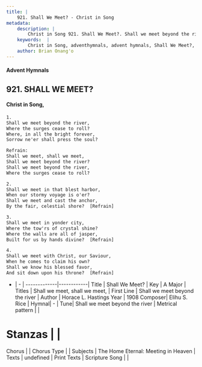 ```yaml
---
title: |
    921. Shall We Meet? - Christ in Song
metadata:
    description: |
        Christ in Song 921. Shall We Meet?. Shall we meet beyond the river, Where the surges cease to roll? Where, in all the bright forever, Sorrow ne'er shall press the soul? 
    keywords:  |
        Christ in Song, adventhymnals, advent hymnals, Shall We Meet?, Shall we meet beyond the river. Shall we meet, shall we meet,
    author: Brian Onang'o
---
```


#### Advent Hymnals
## 921. SHALL WE MEET?
####  Christ in Song,

```txt
1.
Shall we meet beyond the river,
Where the surges cease to roll?
Where, in all the bright forever,
Sorrow ne'er shall press the soul?

Refrain:
Shall we meet, shall we meet,
Shall we meet beyond the river?
Shall we meet beyond the river,
Where the surges cease to roll?

2.
Shall we meet in that blest harbor,
When our stormy voyage is o'er?
Shall we meet and cast the anchor,
By the fair, celestial shore?  [Refrain]

3.
Shall we meet in yonder city,
Where the tow'rs of crystal shine?
Where the walls are all of jasper,
Built for us by hands divine?  [Refrain]

4.
Shall we meet with Christ, our Saviour,
When he comes to claim his own?
Shall we know his blessed favor,
And sit down upon his throne?  [Refrain]


```

- |   -  |
-------------|------------|
Title | Shall We Meet? |
Key | A Major |
Titles | Shall we meet, shall we meet, |
First Line | Shall we meet beyond the river |
Author | Horace L. Hastings
Year | 1908
Composer| Elihu S. Rice |
Hymnal|  - |
Tune| Shall we meet beyond the river |
Metrical pattern | |
# Stanzas |  |
Chorus |  |
Chorus Type |  |
Subjects | The Home Eternal: Meeting in Heaven |
Texts | undefined |
Print Texts | 
Scripture Song |  |
    
